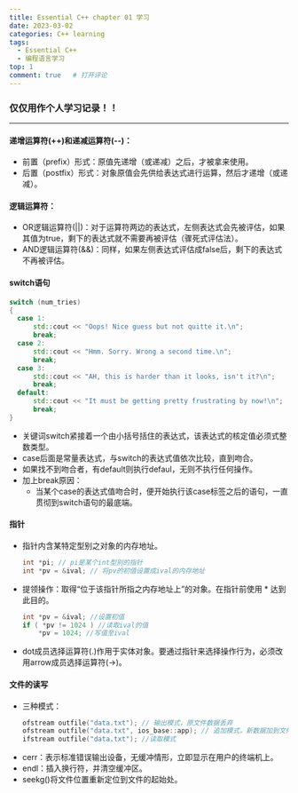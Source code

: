 ```yaml
---
title: Essential C++ chapter 01 学习
date: 2023-03-02
categories: C++ learning
tags:
  - Essential C++
  - 编程语言学习
top: 1
comment: true	# 打开评论
---
```


### 仅仅用作个人学习记录！！
- - -

#### 递增运算符(++)和递减运算符(--)：
  - 前置（prefix）形式：原值先递增（或递减）之后，才被拿来使用。
  - 后置（postfix）形式：对象原值会先供给表达式进行运算，然后才递增（或递减）。


#### 逻辑运算符：
  - OR逻辑运算符(||)：对于运算符两边的表达式，左侧表达式会先被评估，如果其值为true，剩下的表达式就不需要再被评估（骤死式评估法）。
  - AND逻辑运算符(&&)：同样，如果左侧表达式评估成false后，剩下的表达式不再被评估。

#### switch语句
```c++
switch (num_tries)
{
  case 1:
      std::cout << "Oops! Nice guess but not quitte it.\n";
      break;
  case 2:
      std::cout << "Hmm. Sorry. Wrong a second time.\n";
      break;
  case 3:
      std::cout << "AH, this is harder than it looks, isn't it?\n";
      break;
  default:
      std::cout << "It must be getting pretty frustrating by now!\n";
      break;
}
```

  - 关键词switch紧接着一个由小括号括住的表达式，该表达式的核定值必须式整数类型。
  - case后面是常量表达式，与switch的表达式值依次比较，直到吻合。
  - 如果找不到吻合者，有default则执行defaul，无则不执行任何操作。
  - 加上break原因：
    - 当某个case的表达式值吻合时，便开始执行该case标签之后的语句，一直贯彻到switch语句的最底端。

#### 指针
+ 指针内含某特定型别之对象的内存地址。
  ```c++
  int *pi; // pi是某个int型别的指针
  int *pv = &ival; // 将pv的初值设置成ival的内存地址
  ```
+ 提领操作：取得“位于该指针所指之内存地址上”的对象。在指针前使用 * 达到此目的。
  ```c++
  int *pv = &ival; //设置初值
  if ( *pv != 1024 ) //读取ival的值
      *pv = 1024; //写值至ival
  ```
+ dot成员选择运算符(.)作用于实体对象。要通过指针来选择操作行为，必须改用arrow成员选择运算符(->)。
  
#### 文件的读写
+ 三种模式：
  ```c++
  ofstream outfile("data.txt"); // 输出模式，原文件数据丢弃
  ofstream outfile("data.txt", ios_base::app); // 追加模式，新数据加到文件尾端
  ifstream outfile("data.txt"); //读取模式
  ```
+ cerr：表示标准错误输出设备，无缓冲情形，立即显示在用户的终端机上。
+ endl：插入换行符，并清空缓冲区。
+ seekg()将文件位置重新定位到文件的起始处。